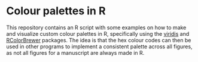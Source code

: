 # Colour palettes in R
This repository contains an R script with some examples on how to make and visualize custom colour palettes in R, specifically using the [viridis](https://cran.r-project.org/web/packages/viridis/index.html) and [RColorBrewer](https://cran.r-project.org/web/packages/RColorBrewer/index.html) packages.
The idea is that the hex colour codes can then be used in other programs to implement a consistent palette across all figures, as not all figures for a manuscript are always made in R.
